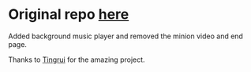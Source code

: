 # Original repo [here](https://github.com/eladoh/happy-birthday.git)

Added background music player and removed the minion video and end page. 

Thanks to [Tingrui](https://github.com/eladoh) for the amazing project.


